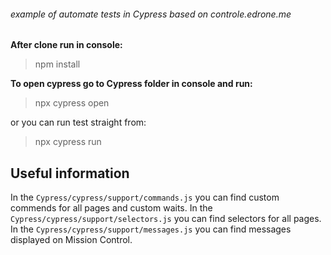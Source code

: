 ###### example of automate tests in Cypress based on controle.edrone.me

**After clone run in console:**
> npm install

**To open cypress go to Cypress folder in console and run:**
> npx cypress open

or you can run test straight from:
> npx cypress run

## Useful information

In the `Cypress/cypress/support/commands.js` you can find custom commends for all pages and custom waits.
In the `Cypress/cypress/support/selectors.js` you can find selectors for all pages.
In the `Cypress/cypress/support/messages.js` you can find messages displayed on Mission Control.
